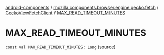 [android-components](../../index.md) / [mozilla.components.browser.engine.gecko.fetch](../index.md) / [GeckoViewFetchClient](index.md) / [MAX_READ_TIMEOUT_MINUTES](./-m-a-x_-r-e-a-d_-t-i-m-e-o-u-t_-m-i-n-u-t-e-s.md)

# MAX_READ_TIMEOUT_MINUTES

`const val MAX_READ_TIMEOUT_MINUTES: `[`Long`](https://kotlinlang.org/api/latest/jvm/stdlib/kotlin/-long/index.html) [(source)](https://github.com/mozilla-mobile/android-components/blob/master/components/browser/engine-gecko-nightly/src/main/java/mozilla/components/browser/engine/gecko/fetch/GeckoViewFetchClient.kt#L75)
